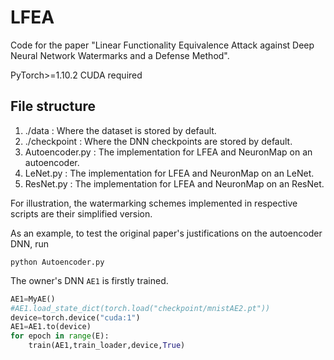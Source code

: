 # LFEA

Code for the paper "Linear Functionality Equivalence Attack against Deep Neural Network Watermarks and a Defense Method". 

PyTorch>=1.10.2
CUDA required

## File structure
1. ./data : Where the dataset is stored by default.
2. ./checkpoint : Where the DNN checkpoints are stored by default.
3. Autoencoder.py : The implementation for LFEA and NeuronMap on an autoencoder.
4. LeNet.py : The implementation for LFEA and NeuronMap on an LeNet.
5. ResNet.py : The implementation for LFEA and NeuronMap on an ResNet.

For illustration, the watermarking schemes implemented in respective scripts are their simplified version. 

As an example, to test the original paper's justifications on the autoencoder DNN, run 

`python Autoencoder.py`

The owner's DNN `AE1` is firstly trained.

```python
AE1=MyAE()
#AE1.load_state_dict(torch.load("checkpoint/mnistAE2.pt"))
device=torch.device("cuda:1")
AE1=AE1.to(device)
for epoch in range(E):
    train(AE1,train_loader,device,True)
```
